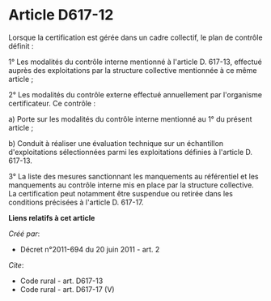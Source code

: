 # Article D617-12

Lorsque la certification est gérée dans un cadre collectif, le plan de contrôle définit : 

1° Les modalités du contrôle interne mentionné à l'article D. 617-13, effectué auprès des exploitations par la structure
collective mentionnée à ce même article ; 

2° Les modalités du contrôle externe effectué annuellement par l'organisme certificateur. Ce contrôle : 

a) Porte sur les modalités du contrôle interne mentionné au 1° du présent article ; 

b) Conduit à réaliser une évaluation technique sur un échantillon d'exploitations sélectionnées parmi les exploitations
définies à l'article D. 617-13.

3° La liste des mesures sanctionnant les manquements au référentiel et les manquements au contrôle interne mis en place par
la structure collective. La certification peut notamment être suspendue ou retirée dans les conditions précisées à l'article
D. 617-17.

**Liens relatifs à cet article**

_Créé par_:

  - Décret n°2011-694 du 20 juin 2011 - art. 2

_Cite_:

  - Code rural - art. D617-13
  - Code rural - art. D617-17 (V)
